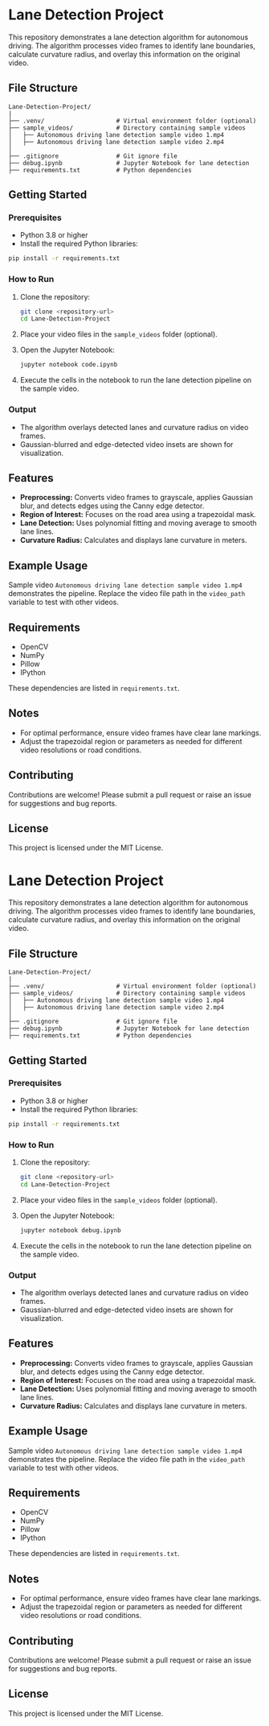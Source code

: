 # Lane Detection Project

This repository demonstrates a lane detection algorithm for autonomous driving. The algorithm processes video frames to identify lane boundaries, calculate curvature radius, and overlay this information on the original video.

## File Structure
```
Lane-Detection-Project/
|
├── .venv/                    # Virtual environment folder (optional)
├── sample_videos/            # Directory containing sample videos
│   ├── Autonomous driving lane detection sample video 1.mp4
│   ├── Autonomous driving lane detection sample video 2.mp4
│
├── .gitignore                # Git ignore file
├── debug.ipynb               # Jupyter Notebook for lane detection
├── requirements.txt          # Python dependencies
```

## Getting Started

### Prerequisites
- Python 3.8 or higher
- Install the required Python libraries:

```bash
pip install -r requirements.txt
```

### How to Run

1. Clone the repository:
   ```bash
   git clone <repository-url>
   cd Lane-Detection-Project
   ```

2. Place your video files in the `sample_videos` folder (optional).

3. Open the Jupyter Notebook:
   ```bash
   jupyter notebook code.ipynb
   ```

4. Execute the cells in the notebook to run the lane detection pipeline on the sample video.

### Output
- The algorithm overlays detected lanes and curvature radius on video frames.
- Gaussian-blurred and edge-detected video insets are shown for visualization.

## Features
- **Preprocessing:** Converts video frames to grayscale, applies Gaussian blur, and detects edges using the Canny edge detector.
- **Region of Interest:** Focuses on the road area using a trapezoidal mask.
- **Lane Detection:** Uses polynomial fitting and moving average to smooth lane lines.
- **Curvature Radius:** Calculates and displays lane curvature in meters.

## Example Usage
Sample video `Autonomous driving lane detection sample video 1.mp4` demonstrates the pipeline. Replace the video file path in the `video_path` variable to test with other videos.

## Requirements
- OpenCV
- NumPy
- Pillow
- IPython

These dependencies are listed in `requirements.txt`.

## Notes
- For optimal performance, ensure video frames have clear lane markings.
- Adjust the trapezoidal region or parameters as needed for different video resolutions or road conditions.

## Contributing
Contributions are welcome! Please submit a pull request or raise an issue for suggestions and bug reports.

## License
This project is licensed under the MIT License.

# Lane Detection Project

This repository demonstrates a lane detection algorithm for autonomous driving. The algorithm processes video frames to identify lane boundaries, calculate curvature radius, and overlay this information on the original video.

## File Structure
```
Lane-Detection-Project/
|
├── .venv/                    # Virtual environment folder (optional)
├── sample_videos/            # Directory containing sample videos
│   ├── Autonomous driving lane detection sample video 1.mp4
│   ├── Autonomous driving lane detection sample video 2.mp4
│
├── .gitignore                # Git ignore file
├── debug.ipynb               # Jupyter Notebook for lane detection
├── requirements.txt          # Python dependencies
```

## Getting Started

### Prerequisites
- Python 3.8 or higher
- Install the required Python libraries:

```bash
pip install -r requirements.txt
```

### How to Run

1. Clone the repository:
   ```bash
   git clone <repository-url>
   cd Lane-Detection-Project
   ```

2. Place your video files in the `sample_videos` folder (optional).

3. Open the Jupyter Notebook:
   ```bash
   jupyter notebook debug.ipynb
   ```

4. Execute the cells in the notebook to run the lane detection pipeline on the sample video.

### Output
- The algorithm overlays detected lanes and curvature radius on video frames.
- Gaussian-blurred and edge-detected video insets are shown for visualization.

## Features
- **Preprocessing:** Converts video frames to grayscale, applies Gaussian blur, and detects edges using the Canny edge detector.
- **Region of Interest:** Focuses on the road area using a trapezoidal mask.
- **Lane Detection:** Uses polynomial fitting and moving average to smooth lane lines.
- **Curvature Radius:** Calculates and displays lane curvature in meters.

## Example Usage
Sample video `Autonomous driving lane detection sample video 1.mp4` demonstrates the pipeline. Replace the video file path in the `video_path` variable to test with other videos.

## Requirements
- OpenCV
- NumPy
- Pillow
- IPython

These dependencies are listed in `requirements.txt`.

## Notes
- For optimal performance, ensure video frames have clear lane markings.
- Adjust the trapezoidal region or parameters as needed for different video resolutions or road conditions.

## Contributing
Contributions are welcome! Please submit a pull request or raise an issue for suggestions and bug reports.

## License
This project is licensed under the MIT License.

